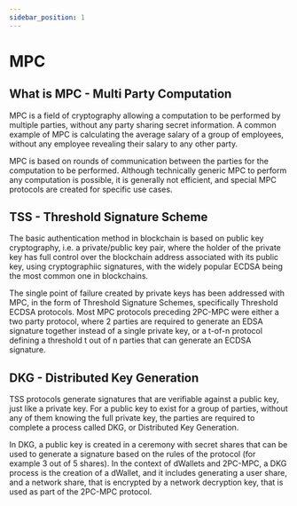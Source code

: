 ```yaml
---
sidebar_position: 1
---
```


# MPC

## What is MPC - Multi Party Computation

MPC is a field of cryptography allowing a computation to be performed by multiple parties, without any party sharing
secret information. A common example of MPC is calculating the average salary of a group of employees, without any
employee revealing their salary to any other party.

MPC is based on rounds of communication between the parties for the computation to be performed. Although technically
generic MPC to perform any computation is possible, it is generally not efficient, and special MPC protocols are created
for specific use cases.

## TSS - Threshold Signature Scheme

The basic authentication method in blockchain is based on public key cryptography, i.e. a private/public key pair, where
the holder of the private key has full control over the blockchain address associated with its public key, using
cryptographiic signatures, with the widely popular ECDSA being the most common one in blockchains.

The single point of failure created by private keys has been addressed with MPC, in the form of Threshold Signature
Schemes, specifically Threshold ECDSA protocols. Most MPC protocols preceding 2PC-MPC were either a two party protocol,
where 2 parties are required to generate an EDSA signature together instead of a single private key, or a t-of-n
protocol defining a threshold t out of n parties that can generate an ECDSA signature.

## DKG - Distributed Key Generation

TSS protocols generate signatures that are verifiable against a public key, just like a private key. For a public key to
exist for a group of parties, without any of them knowing the full private key, the parties are required to complete a
process called DKG, or Distributed Key Generation.

In DKG, a public key is created in a ceremony with secret shares that can be used to generate a signature based on the
rules of the protocol (for example 3 out of 5 shares). In the context of dWallets and 2PC-MPC, a DKG process is the
creation of a dWallet, and it includes generating a user share, and a network share, that is encrypted by a network
decryption key, that is used as part of the 2PC-MPC protocol.
